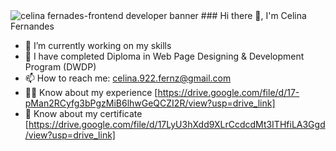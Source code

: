 <img src="C:\Users\ferna\AppData\Local\Temp\2963258b-f482-47e7-bac2-0533335c751d_Celinafernandes (1).zip.51d\Celinafernandes.png" alt="celina fernades-frontend developer banner">
### Hi there 👋, I'm Celina Fernandes

- 🔭 I’m currently working on my skills
- 🌱 I have completed Diploma in Web Page Designing & Development Program (DWDP)
- 📫 How to reach me: celina.922.fernz@gmail.com
- 🧑‍💻 Know about my experience [https://drive.google.com/file/d/17-pMan2RCyfg3bPgzMiB6lhwGeQCZI2R/view?usp=drive_link]
- 📑 Know about my certificate [https://drive.google.com/file/d/17LyU3hXdd9XLrCcdcdMt3ITHfiLA3Ggd/view?usp=drive_link]
